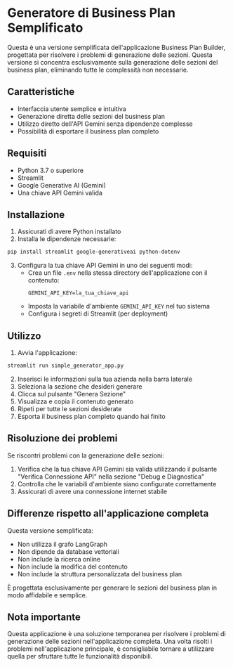 # Generatore di Business Plan Semplificato

Questa è una versione semplificata dell'applicazione Business Plan Builder, progettata per risolvere i problemi di generazione delle sezioni. Questa versione si concentra esclusivamente sulla generazione delle sezioni del business plan, eliminando tutte le complessità non necessarie.

## Caratteristiche

- Interfaccia utente semplice e intuitiva
- Generazione diretta delle sezioni del business plan
- Utilizzo diretto dell'API Gemini senza dipendenze complesse
- Possibilità di esportare il business plan completo

## Requisiti

- Python 3.7 o superiore
- Streamlit
- Google Generative AI (Gemini)
- Una chiave API Gemini valida

## Installazione

1. Assicurati di avere Python installato
2. Installa le dipendenze necessarie:

```bash
pip install streamlit google-generativeai python-dotenv
```

3. Configura la tua chiave API Gemini in uno dei seguenti modi:
   - Crea un file `.env` nella stessa directory dell'applicazione con il contenuto:
     ```
     GEMINI_API_KEY=la_tua_chiave_api
     ```
   - Imposta la variabile d'ambiente `GEMINI_API_KEY` nel tuo sistema
   - Configura i segreti di Streamlit (per deployment)

## Utilizzo

1. Avvia l'applicazione:

```bash
streamlit run simple_generator_app.py
```

2. Inserisci le informazioni sulla tua azienda nella barra laterale
3. Seleziona la sezione che desideri generare
4. Clicca sul pulsante "Genera Sezione"
5. Visualizza e copia il contenuto generato
6. Ripeti per tutte le sezioni desiderate
7. Esporta il business plan completo quando hai finito

## Risoluzione dei problemi

Se riscontri problemi con la generazione delle sezioni:

1. Verifica che la tua chiave API Gemini sia valida utilizzando il pulsante "Verifica Connessione API" nella sezione "Debug e Diagnostica"
2. Controlla che le variabili d'ambiente siano configurate correttamente
3. Assicurati di avere una connessione internet stabile

## Differenze rispetto all'applicazione completa

Questa versione semplificata:

- Non utilizza il grafo LangGraph
- Non dipende da database vettoriali
- Non include la ricerca online
- Non include la modifica del contenuto
- Non include la struttura personalizzata del business plan

È progettata esclusivamente per generare le sezioni del business plan in modo affidabile e semplice.

## Nota importante

Questa applicazione è una soluzione temporanea per risolvere i problemi di generazione delle sezioni nell'applicazione completa. Una volta risolti i problemi nell'applicazione principale, è consigliabile tornare a utilizzare quella per sfruttare tutte le funzionalità disponibili.
